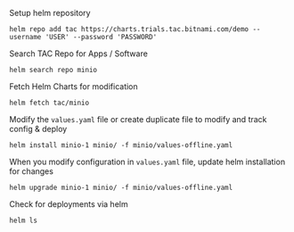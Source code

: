 Setup helm repository 

`helm repo add tac https://charts.trials.tac.bitnami.com/demo --username 'USER' --password 'PASSWORD'`

Search TAC Repo for Apps / Software

`helm search repo minio`

Fetch Helm Charts for modification

`helm fetch tac/minio`

Modify the `values.yaml` file or create duplicate file to modify and track config & deploy

`helm install minio-1 minio/ -f minio/values-offline.yaml`

When you modify configuration in `values.yaml` file, update helm installation for changes

`helm upgrade minio-1 minio/ -f minio/values-offline.yaml`

Check for deployments via helm 

`helm ls`

